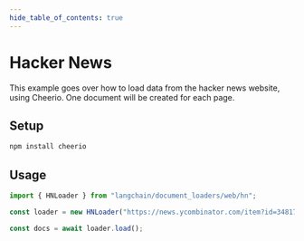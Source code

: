 ```yaml
---
hide_table_of_contents: true
---
```


# Hacker News

This example goes over how to load data from the hacker news website, using Cheerio. One document will be created for
each page.

## Setup

```bash npm2yarn
npm install cheerio
```

## Usage

```typescript
import { HNLoader } from "langchain/document_loaders/web/hn";

const loader = new HNLoader("https://news.ycombinator.com/item?id=34817881");

const docs = await loader.load();
```
